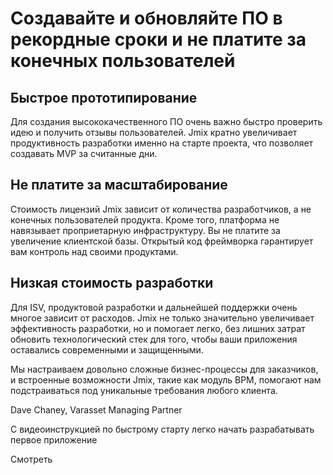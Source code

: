 # Создавайте и обновляйте ПО в рекордные сроки и не платите за конечных пользователей

## Быстрое прототипирование

Для создания высококачественного ПО очень важно быстро проверить идею и получить отзывы пользователей. Jmix кратно увеличивает продуктивность разработки именно на старте проекта, что позволяет создавать MVP за считанные дни.

## Не платите за масштабирование

Стоимость лицензий Jmix зависит от количества разработчиков, а не конечных пользователей продукта. Кроме того, платформа не навязывает проприетарную инфраструктуру. Вы не платите за увеличение клиентской базы. Открытый код фреймворка гарантирует вам контроль над своими продуктами.

## Низкая стоимость разработки 

Для ISV, продуктовой разработки и дальнейшей поддержки очень многое зависит от расходов. Jmix не только значительно увеличивает эффективность разработки, но и помогает легко, без лишних затрат обновить технологический стек для того, чтобы ваши приложения оставались современными и защищенными.

Мы настраиваем довольно сложные бизнес-процессы для заказчиков, и встроенные возможности Jmix, такие как модуль BPM, помогают нам подстраиваться под уникальные требования любого клиента.

Dave Chaney, Varasset Managing Partner

С видеоинструкцией по быстрому старту легко начать разрабатывать первое приложение

Смотреть
